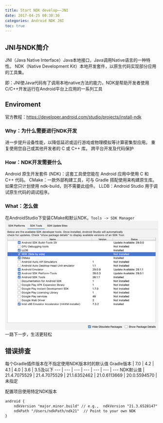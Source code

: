 ```yaml
---
title: Start NDK develop——JNI
date: 2017-04-25 00:30:30
categories: Android NDK JNI
toc: true
---
```


## JNI与NDK简介
JNI（Java Native Interface）Java本地接口，Java调用Native语言的一种特性。
NDK（Native Development Kit）本地开发套件，以原生代码实现部分应用的工具集。

即：JNI使Java代码有了调用本地native方法的能力，NDK是帮助开发者使用C/C++开发运行在Android平台上应用的一系列工具

## Enviroment
官方教程：https://developer.android.com/studio/projects/install-ndk


### Why：为什么需要进行NDK开发
进一步提升设备性能，以降低延迟或运行游戏或物理模拟等计算密集型应用。
重复使用您自己或其他开发者的 C 或 C++ 库。
跨平台开发及代码保护

### How：NDK开发需要什么
Android 原生开发套件 (NDK)：这套工具使您能在 Android 应用中使用 C 和 C++ 代码。
CMake：一款外部构建工具，可与 Gradle 搭配使用来构建原生库。如果您只计划使用 ndk-build，则不需要此组件。
LLDB：Android Studio 用于调试原生代码的调试程序。

### What：怎么做
在AndroidStudio下安装CMake和默认NDK，`Tools -> SDK Manager`
![SDK Manager](../pics/install-NDK.png)
一路下一步，生活更轻松

## 错误排查
每个Gradle插件版本在不指定使用NDK版本时的默认值
Gradle版本 | 7.0 | 4.2 | 4.1 | 4.0 | 3.6 | 3.5及以下 
--- | --- | --- | --- | --- | --- | ---
NDK默认值 | 21.4.7075529 | 21.4.7075529 | 21.1.6352462 | 21.0.6113669 | 20.0.5594570 | 未指定

配置项目使用特定NDK版本
```
android {
    ndkVersion "major.minor.build" // e.g.,  ndkVersion "21.3.6528147"
    ndkPath "/Users/ndkPath/ndk21"  // Point to your own NDK
}
```